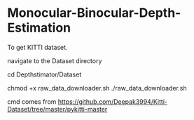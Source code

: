 # Monocular-Binocular-Depth-Estimation

To get KITTI dataset.

navigate to the Dataset directory

cd Depthstimator/Dataset

chmod +x raw_data_downloader.sh
./raw_data_downloader.sh

cmd comes from
https://github.com/Deepak3994/Kitti-Dataset/tree/master/pykitti-master